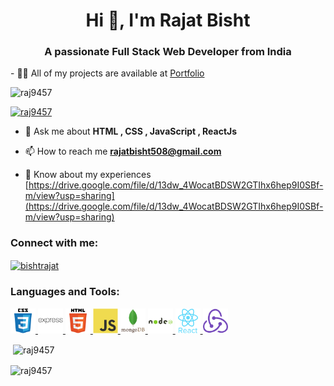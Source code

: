 <h1 align="center">Hi 👋, I'm Rajat Bisht</h1>
<h3 align="center">A passionate Full Stack Web Developer from India</h3>
- 👨‍💻 All of my projects are available at <a target="blank" href="https://Raj9457.github.io/">Portfolio</a>

<p align="left"> <img src="https://komarev.com/ghpvc/?username=raj9457&label=Profile%20views&color=0e75b6&style=flat" alt="raj9457" /> </p>

<p align="left"> <a href="https://github.com/ryo-ma/github-profile-trophy"><img src="https://github-profile-trophy.vercel.app/?username=raj9457" alt="raj9457" /></a> </p>



- 💬 Ask me about **HTML , CSS , JavaScript , ReactJs**

- 📫 How to reach me **rajatbisht508@gmail.com**

- 📄 Know about my experiences [https://drive.google.com/file/d/13dw_4WocatBDSW2GTIhx6hep9I0SBf-m/view?usp=sharing](https://drive.google.com/file/d/13dw_4WocatBDSW2GTIhx6hep9I0SBf-m/view?usp=sharing)

<h3 align="left">Connect with me:</h3>
<p align="left">
<a href="https://linkedin.com/in/bishtrajat" target="blank"><img align="center" src="https://raw.githubusercontent.com/rahuldkjain/github-profile-readme-generator/master/src/images/icons/Social/linked-in-alt.svg" alt="bishtrajat" height="30" width="40" /></a>
</p>

<h3 align="left">Languages and Tools:</h3>
<p align="left"> <a href="https://www.w3schools.com/css/" target="_blank" rel="noreferrer"> <img src="https://raw.githubusercontent.com/devicons/devicon/master/icons/css3/css3-original-wordmark.svg" alt="css3" width="40" height="40"/> </a> <a href="https://expressjs.com" target="_blank" rel="noreferrer"> <img src="https://raw.githubusercontent.com/devicons/devicon/master/icons/express/express-original-wordmark.svg" alt="express" width="40" height="40"/> </a> <a href="https://www.w3.org/html/" target="_blank" rel="noreferrer"> <img src="https://raw.githubusercontent.com/devicons/devicon/master/icons/html5/html5-original-wordmark.svg" alt="html5" width="40" height="40"/> </a> <a href="https://developer.mozilla.org/en-US/docs/Web/JavaScript" target="_blank" rel="noreferrer"> <img src="https://raw.githubusercontent.com/devicons/devicon/master/icons/javascript/javascript-original.svg" alt="javascript" width="40" height="40"/> </a> <a href="https://www.mongodb.com/" target="_blank" rel="noreferrer"> <img src="https://raw.githubusercontent.com/devicons/devicon/master/icons/mongodb/mongodb-original-wordmark.svg" alt="mongodb" width="40" height="40"/> </a> <a href="https://nodejs.org" target="_blank" rel="noreferrer"> <img src="https://raw.githubusercontent.com/devicons/devicon/master/icons/nodejs/nodejs-original-wordmark.svg" alt="nodejs" width="40" height="40"/> </a> <a href="https://reactjs.org/" target="_blank" rel="noreferrer"> <img src="https://raw.githubusercontent.com/devicons/devicon/master/icons/react/react-original-wordmark.svg" alt="react" width="40" height="40"/> </a> <a href="https://redux.js.org" target="_blank" rel="noreferrer"> <img src="https://raw.githubusercontent.com/devicons/devicon/master/icons/redux/redux-original.svg" alt="redux" width="40" height="40"/> </a> </p>

<p>&nbsp;<img align="center" src="https://github-readme-stats.vercel.app/api?username=raj9457&show_icons=true&locale=en" alt="raj9457" /></p>

<p><img align="center" src="https://github-readme-streak-stats.herokuapp.com/?user=raj9457&" alt="raj9457" /></p>
